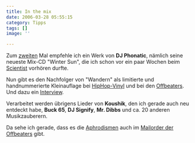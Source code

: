 ```yaml
---
title: In the mix
date: 2006-03-28 05:55:15
category: Tipps
tags: []
image: ''

---
```


Zum [zweiten](http://www.misantropolis.de/2006/01/und-noch-ein-tipp) Mal empfehle ich ein Werk von **DJ Phonatic**, nämlich seine neueste Mix-CD "Winter Sun", die ich schon vor ein paar Wochen beim [Scientist](http://www.djscientist.com) vorhören durfte.  

  

Nun gibt es den Nachfolger von "Wandern" als limitierte und handnummerierte Kleinauflage bei [HipHop-Vinyl](http://www.hhv.de/item_60251.html) und bei den [Offbeaters](http://www.offbeaters.de). Und dazu ein [Interview](http://www.heftig.com/home/text.php?sessionID=cQxZPXFYbepz6RqIoBTF&ka_id=79&doc_id=8200).  

  

Verarbeitet werden übrigens Lieder von **Koushik**, den ich gerade auch neu entdeckt habe, **Buck 65**, **DJ Signify**, **Mr. Dibbs** und ca. 20 anderen Musikzauberern.  

  

Da sehe ich gerade, dass es die [Aphrodismen](http://www.misantropolis.de/info/Aphrodismen) auch im [Mailorder der Offbeaters](http://www.mailorder.offbeaters.com/) gibt.
